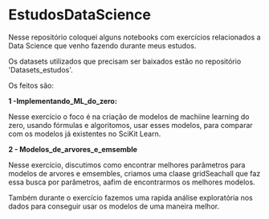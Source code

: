 # EstudosDataScience

Nesse repositório coloquei alguns notebooks com exercícios relacionados a Data Science que venho fazendo durante meus estudos.

Os datasets utilizados que precisam ser baixados estão no repositório 'Datasets_estudos'.

Os feitos são:

__1 -Implementando_ML_do_zero:__

Nesse exercício o foco é na criação de modelos de machiine learning do zero, usando fórmulas e algoritomos, usar esses modelos, para comparar com os modelos já existentes no SciKit Learn.

__2 - Modelos_de_arvores_e_emsemble__

Nesse exercício, discutimos como encontrar melhores parâmetros para modelos de arvores e emsembles, criamos uma claase gridSeachall que faz essa busca por parâmetros, aafim de encontrarmos os melhores modelos.

Também durante o exercício fazemos uma rapida análise exploratória nos dados para conseguir usar os modelos de uma maneira melhor.

